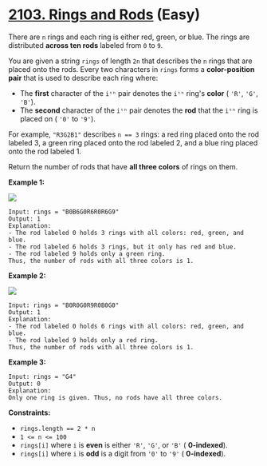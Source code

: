 # [2103. Rings and Rods][link] (Easy)

[link]: https://leetcode.com/problems/rings-and-rods/

There are `n` rings and each ring is either red, green, or blue. The rings are distributed **across
ten rods** labeled from `0` to `9`.

You are given a string `rings` of length `2n` that describes the `n` rings that are placed onto the
rods. Every two characters in `rings` forms a **color-position pair** that is used to describe each
ring where:

- The **first** character of the `iᵗʰ` pair denotes the `iᵗʰ` ring's **color** ( `'R'`, `'G'`,
`'B'`).
- The **second** character of the `iᵗʰ` pair denotes the **rod** that the `iᵗʰ` ring is placed on (
`'0'` to `'9'`).

For example, `"R3G2B1"` describes `n == 3` rings: a red ring placed onto the rod labeled 3, a green
ring placed onto the rod labeled 2, and a blue ring placed onto the rod labeled 1.

Return the number of rods that have **all three colors** of rings on them.

**Example 1:**

![](https://assets.leetcode.com/uploads/2021/11/23/ex1final.png)

```
Input: rings = "B0B6G0R6R0R6G9"
Output: 1
Explanation:
- The rod labeled 0 holds 3 rings with all colors: red, green, and blue.
- The rod labeled 6 holds 3 rings, but it only has red and blue.
- The rod labeled 9 holds only a green ring.
Thus, the number of rods with all three colors is 1.
```

**Example 2:**

![](https://assets.leetcode.com/uploads/2021/11/23/ex2final.png)

```
Input: rings = "B0R0G0R9R0B0G0"
Output: 1
Explanation:
- The rod labeled 0 holds 6 rings with all colors: red, green, and blue.
- The rod labeled 9 holds only a red ring.
Thus, the number of rods with all three colors is 1.
```

**Example 3:**

```
Input: rings = "G4"
Output: 0
Explanation:
Only one ring is given. Thus, no rods have all three colors.
```

**Constraints:**

- `rings.length == 2 * n`
- `1 <= n <= 100`
- `rings[i]` where `i` is **even** is either `'R'`, `'G'`, or `'B'` ( **0-indexed**).
- `rings[i]` where `i` is **odd** is a digit from `'0'` to `'9'` ( **0-indexed**).

